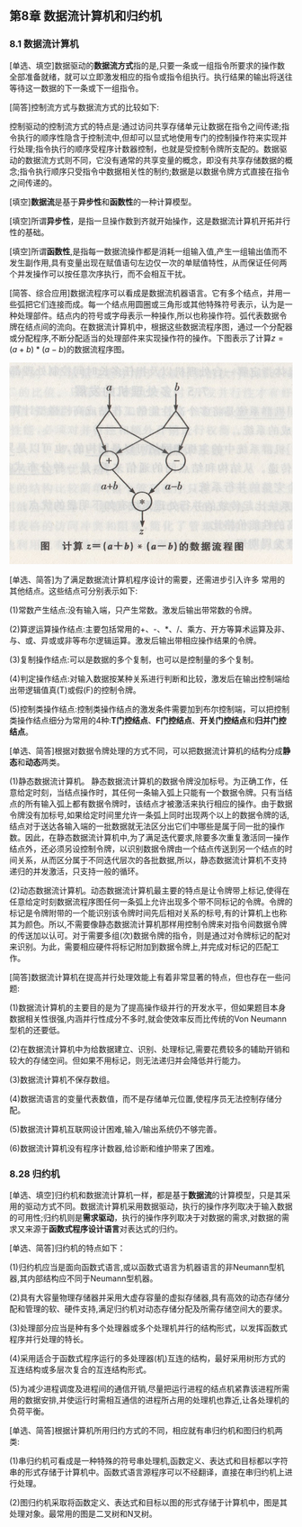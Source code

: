 ## 第8章 数据流计算机和归约机





### 8.1 数据流计算机

[单选、填空]数据驱动的**数据流方式**指的是,只要一条或一组指令所要求的操作数全部准备就绪，就可以立即激发相应的指令或指令组执行。执行结果的输出将送往等待这一数据的下一条或下一组指令。

[简答]控制流方式与数据流方式的比较如下:

控制驱动的控制流方式的特点是:通过访问共享存储单元让数据在指令之间传递;指令执行的顺序性隐含于控制流中,但却可以显式地使用专门的控制操作符来实现并行处理;指令执行的顺序受程序计数器控制，也就是受控制令牌所支配的。数据驱动的数据流方式则不同，它没有通常的共享变量的概念，即没有共享存储数据的概念;指令执行顺序只受指令中数据相关性的制约;数据是以数据令牌方式直接在指令之间传递的。

[填空]**数据流**是基于**异步性**和**函数性**的一种计算模型。

[填空]所谓**异步性**，是指一旦操作数到齐就开始操作，这是数据流计算机开拓并行性的基础。

[填空]所谓**函数性**,是指每一数据流操作都是消耗一组输入值,产生一组输出值而不发生副作用,具有变量出现在赋值语句左边仅一次的单赋值特性，从而保证任何两个并发操作可以按任意次序执行，而不会相互干扰。

[简答、综合应用]数据流程序可以看成是数据流机器语言。它有多个结点，并用一些弧把它们连接而成。每一个结点用圆圈或三角形或其他特殊符号表示，认为是一种处理部件。结点内的符号或字母表示一种操作,所以也称操作符。弧代表数据令牌在结点间的流向。在数据流计算机中，根据这些数据流程序图，通过一个分配器或分配程序,不断分配适当的处理部件来实现操作符的操作。下图表示了计算$z=(a+b)*(a-b)$的数据流程序图。

![8-1 计算$z=(a+b)*(a-b)$的数据流程序图](pic/8-1.png)

[单选、简答]为了满足数据流计算机程序设计的需要，还需进步引入许多 常用的其他结点。这些结点可分别表示如下:

(1)常数产生结点:没有输入端，只产生常数。激发后输出带常数的令牌。

(2)算逻运算操作结点:主要包括常用的+、-、*、/、乘方、开方等算术运算及非、与、或、异或或非等布尔逻辑运算。激发后输出带相应操作结果的令牌。

(3)复制操作结点:可以是数据的多个复制，也可以是控制量的多个复制。

(4)判定操作结点:对输入数据按某种关系进行判断和比较，激发后在输出控制端给出带逻辑值真(T)或假(F)的控制令牌。

(5)控制类操作结点:控制类操作结点的激发条件需要加到布尔控制端，可以把控制类操作结点细分为常用的4种:**T门控结点**、**F门控结点**、**开关门控结点**和**归并门控结点**。

[单选、简答]根据对数据令牌处理的方式不同，可以把数据流计算机的结构分成**静态**和**动态**两类。

(1)静态数据流计算机。 静态数据流计算机的数据令牌没加标号。为正确工作，任意给定时刻，当结点操作时，其任何一条输入弧上只能有一个数据令牌。只有当结点的所有输入弧上都有数据令牌时，该结点才被激活来执行相应的操作。由于数据令牌没有加标号,如果给定时间里允许一条弧上同时出现两个以上的数据令牌的话,结点对于送达各输入端的一批数据就无法区分出它们中哪些是属于同一批的操作数。因此，在静态数据流计算机中,为了满足迭代要求,除要多次重复激活同一操作结点外，还必须另设控制令牌，以识别数据令牌由一个结点传送到另一个结点的时间关系，从而区分属于不同迭代层次的各批数据,所以，静态数据流计算机不支持递归的并发激活，只支持一般的循环。

(2)动态数据流计算机。动态数据流计算机最主要的特点是让令牌带上标记,使得在任意给定时刻数据流程序图任何一条弧上允许出现多个带不同标记的令牌。令牌的标记是令牌附带的一个能识别该令牌时间先后相对关系的标号,有的计算机上也称其为颜色。所以,不需要像静态数据流计算机那样用控制令牌来对指令间数据令牌的传送加以认可。对于需要多组(次)数据令牌的指令，则是通过对令牌标记的配对来识别。为此，需要相应硬件将标记附加到数据令牌上,并完成对标记的匹配工作。

[简答]数据流计算机在提高并行处理效能上有着非常显著的特点，但也存在一些问题:

(1)数据流计算机的主要目的是为了提高操作级并行的开发水平，但如果题目本身数据相关性很强,内涵并行性成分不多时,就会使效率反而比传统的Von Neumann型机的还要低。

(2)在数据流计算机中为给数据建立、识别、处理标记,需要花费较多的辅助开销和较大的存储空间。但如果不用标记，则无法递归并会降低并行能力。

(3)数据流计算机不保存数组。

(4)数据流语言的变量代表数值，而不是存储单元位置,使程序员无法控制存储分配。

(5)数据流计算机互联网设计困难,输入/输出系统仍不够完善。

(6)数据流计算机没有程序计数器,给诊断和维护带来了困难。



### 8.28 归约机

[单选、填空]归约机和数据流计算机一样，都是基于**数据流**的计算模型，只是其采用的驱动方式不同。数据流计算机采用数据驱动，执行的操作序列取决于输入数据的可用性;归约机则是**需求驱动**，执行的操作序列取决于对数据的需求,对数据的需求又来源于**函数式程序设计语言**对表达式的归约。

[单选、简答]归约机的特点如下：

(1)归约机应当是面向函数式语言,或以函数式语言为机器语言的非Neumann型机器,其内部结构应不同于Neumann型机器。

(2)具有大容量物理存储器并采用大虚存容量的虚拟存储器,具有高效的动态存储分配和管理的软、硬件支持,满足归约机对动态存储分配及所需存储空间大的要求。

(3)处理部分应当是种有多个处理器或多个处理机并行的结构形式，以发挥函数式程序并行处理的特长。

(4)采用适合于函数式程序运行的多处理器(机)互连的结构，最好采用树形方式的互连结构或多层次复合的互连结构形式。

(5)为减少进程调度及进程间的通信开销,尽量把运行进程的结点机紧靠该进程所需用的数据安排,并使运行时需相互通信的进程所占用的处理机也靠近,让各处理机的负荷平衡。

[单选、简答]根据计算机所用归约方式的不同，相应就有串归约机和图归约机两类:

(1)串归约机可看成是一种特殊的符号串处理机,函数定义、表达式和目标都以字符串的形式存储于计算机中。函数式语言源程序可以不经翻译，直接在串归约机上进行处理。

(2)图归约机采取将函数定义、表达式和目标以图的形式存储于计算机中，图是其处理对象。最常用的图是二叉树和N叉树。